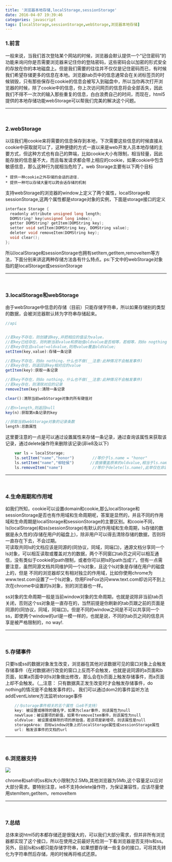```yaml
---
title: '浏览器本地存储,localStorage,sessionStorage'
date: 2016-04-07 19:39:46
categories: javascript
tags: [localStorage,sessionStorage,webStorage,浏览器本地存储]
---
```


### 1.前言
<p>
	一般来说，当我们首次登陆某个网站的时候，浏览器会默认提供一个“记住密码”的功能来询问你是否需要浏览器来记住你的登陆密码，这些密码会以加密的形式安全的存放在你的本地磁盘上。但是我们需要的往往并不仅仅是记住密码而已，有时候我们希望存储更多的信息在本地。浏览器tab页中的信息通常会在关闭标签页的时候销毁，只有那些保存在cookie的信息会被写入到磁盘中，所以当你再次打开浏览器的时候，除了cookie中的信息，你上次访问网页的信息将会全部丢失，因此我们不得不一次次的输入那些重复的信息，白白浪费自己的时间，而现在，html5提供的本地存储功能webStorage可以帮我们完美的解决这个问题。
</p>

<!--more-->

***
<br>


### 2.webStorage
<p>
	以往我们用cookie来将需要的信息保存到本地，下次需要这些信息的时候直接从cookie中获取就可以了，这种便捷的方式一直以来是web开发人员本地存储的主要方式，但这种方式也有自己的弊端，比如cookie大小有限制，相当轻量，因此能存放的信息量不大，而且每发请求都会带上相应的cookie，如果cookie中包含敏感信息，那么这种行为就相当危险了。web Storage主要有以下两个目标
</p>

	* 提供一种cookie之外存储的会话的途径.
	* 提供一种可以存储大量可以跨会话存储的机制

<p>
	支持webStorage的浏览器的window上定义了两个属性，localStorage和sessionStorage,这两个属性都是storage对象的实例，下面是storage接口的定义
</p>

```c++
interface Storage {
  readonly attribute unsigned long length;
  DOMString? key(unsigned long index);
  getter DOMString? getItem(DOMString key);
  setter void setItem(DOMString key, DOMString value);
  deleter void removeItem(DOMString key);
  void clear();
};

```
<p>
	所以localStorage和sessionStorage也拥有setItem,getItem,removeItem等方法，下面分别来讲这两种存储方法各有什么特点。ps:下文中的webStorage对象指的是localStorage或sessionStorage
</p>

***
<br>

### 3.localStorage和webStorage
<p>
	由于webStorage中信息的存储（目前）只能存储字符串，所以如果存储别的类型的数据，会被浏览器默认转为字符串存储起来。
</p>


```javascript
//api


//若key不存在，则创建该key,并把相应的值设为value，
//若key已经存在，则判断当前value和原始值oldvalue是否相等，若相等，则do nogthing，什么也不做(__注意:此种情况不会触发事件)
//若key存在且value!=oldvalue,则用value覆盖oldValue;
setItem(key,value):存储一条记录

//若key不存在，则do nothing，什么也不做(__注意:此种情况不会触发事件)
//若key存在，则返回该key相对应的value
getItem(key):获取一条记录

//若key不存在，则do nothing，什么也不做(__注意:此种情况不会触发事件)
//若key存在，则清除对应的记录
removeItem(key):清除一条记录

clear():清除当前webStorage对象的所有键值对

//若n>length,则返回null
key(n):获取第n条记录的key

//获取当前webStorage对象的记录条数
length:总数属性

```

<p>
	这里要注意的一点是可以通过设置属性来存储一条记录，通过查询该属性来获取该记录，通过delete操作符来删除该记录(非ie8及以下)
</p>

```javascript
	var ls = localStorage;
	ls.setItem("name","honor")        //等价于ls.name = "honor"
	ls.setItem("name","柳轻侯")       //直接覆盖原来的oldvalue,相当于ls.name = "柳轻侯"
	ls.removeItem("name")             //等价于delete(ls.name),此举仅在非ie8下生效
```
***
<br>

### 4.生命周期和作用域

<p>
	如我们所知，cookie可以设置domain和cookie,那么localStorage和sessionStorage是否也有作用域和生命周期呢，答案是显然的，并且不同的作用域和生命周期是localStorage和sessionStorage的主要区别。和cooie不同，ls(localStorage)和ss(sessionStorage)有默认的作用域和生命周期，ls存储的数据是永久性的(存储在用户的磁盘上)，除非用户可以得去清除存储的数据，否则将一直存在下去，不会过期。
<br>
	可读取共同ls的文档应该是同源的(同协议，同域，同端口)，通源文档分享同一个ls对象，可以相互读取或覆盖对方的数据，两个不同窗口tab页之间可以相互通信，没有类似于cookie的path限制，或者你可以把ls的path当成'/'。但有一点需要注意，虽然同源文档共同维护同一个ls对象，且这个ls对象是存储在用户的磁盘上的，但是 不同的浏览器却又有相对独立的作用域，比如你使用chrome为www.test.com设置了一个ls对象，你用FireFox访问www.text.com却访问不到上次在chrome中设置的ls对象，别的浏览器也一样。
</p>
<p>
	ss对象的生命周期一般是当前window对象的生命周期，也就是说除非当前tab页关闭，否则这个ss对象是一直存在的，当然前提是你刷新的tab页跟之前的页面是同源的(同协议，同域，同端口)。但是不同的window之间是不可以共享同一个ss，即使两个window的url是一模一样的，也就是说，不同的tab页之间的信息共享是被严格限制的，no way!.
</p>

***
<br>

### 5.存储事件
<p>
	只要ls或ss的数据对象发生改变，浏览器在其他对该数据可见的窗口对象上会触发存储事件（在对数据进行改变的窗口上反而不会触发，也就是说同源的a页面和b页面，如果a页面中对ls对象做出修改，那么会在b页面上触发存储事件，而a页面上却不会触发。（__注意： 只有数据真正发生改变时才会触发存储事件，do nothing的情况是不会触发事件的）。 我们可以通过dom2的事件监听方法addEventListere方法监听storage事件
</p>

```javascript
	//与storage事件相关的五个属性（ie8不支持）
	key: 被设置或移除的键名字，如果为clear事件，则该属性为null
	newVlaue：被设置项的新值，如果书removeItem事件，则该属性为null
	oldValue: 被设置或移除的项的原始值，若该项是新增项，则该属性是null
	storageArea: 目标window对象上的localStorage属性或sessionStorage属性
	url: 触发该事件的文档的url
```
***
<br>

### 6.浏览器支持

![](http://7xt6mo.com1.z0.glb.clouddn.com/heavenimUfMv.jpg)

<p>
	chrome和safri的ss和ls大小限制为2.5Mb,其他浏览器为5Mb,这个容量足以应对大部分需求。要特别注意，ie8不支持delete操作符，为保证兼容性，应该尽量使用stemItem,getItem，removeItem
</p>

***
<br>



### 7.总结
<p>
	总体来说html5的本都存储还是很强大的，可以我们大部分需求，但并非所有浏览器都实现了这个接口，所以在使用之前最好先检测一下看浏览器是否支持ls和ss。另外，目前ls和ss都只能存储字符串，如果想要存储一些复杂的接口，可将其先转化为字符串然后存储，用的时候再将格式还原。
</p>
